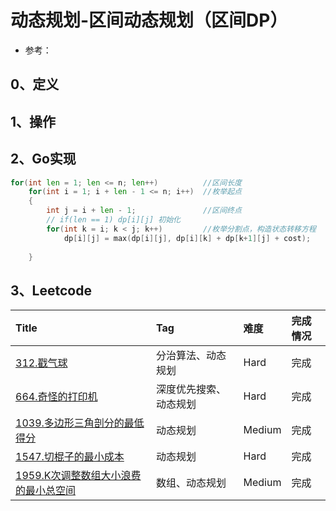 # 动态规划-区间动态规划（区间DP）

- 参考：

## 0、定义

## 1、操作

## 2、Go实现

```go
for(int len = 1; len <= n; len++)          //区间长度
    for(int i = 1; i + len - 1 <= n; i++)  //枚举起点
    {
        int j = i + len - 1;               //区间终点
        // if(len == 1) dp[i][j] 初始化
        for(int k = i; k < j; k++)         //枚举分割点，构造状态转移方程
            dp[i][j] = max(dp[i][j], dp[i][k] + dp[k+1][j] + cost);
        
    }
```

## 3、Leetcode

| Title                                                                                                        | Tag         | 难度     | 完成情况 |
|:-------------------------------------------------------------------------------------------------------------|:------------|:-------|:-----|
| [312.戳气球](https://leetcode.cn/problems/burst-balloons/)                                                      | 分治算法、动态规划   | Hard   | 完成   |
| [664.奇怪的打印机](https://leetcode.cn/problems/strange-printer/)                                                  | 深度优先搜索、动态规划 | Hard   | 完成   |
| [1039.多边形三角剖分的最低得分](https://leetcode.cn/problems/minimum-score-triangulation-of-polygon/)                    | 动态规划        | Medium | 完成   |
| [1547.切棍子的最小成本](https://leetcode.cn/problems/minimum-cost-to-cut-a-stick/)                                   | 动态规划        | Hard   | 完成   |
| [1959.K次调整数组大小浪费的最小总空间](https://leetcode.cn/problems/minimum-total-space-wasted-with-k-resizing-operations/) | 数组、动态规划     | Medium | 完成   |